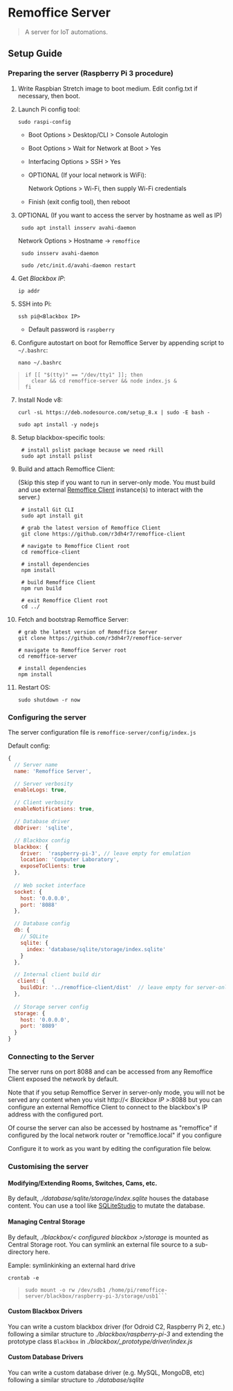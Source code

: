 # Remoffice Server

> A server for IoT automations.

## Setup Guide

### Preparing the server (Raspberry Pi 3 procedure)

 1. Write Raspbian Stretch image to boot medium. Edit config.txt if necessary, then boot.

 2. Launch Pi config tool:

        sudo raspi-config

    - Boot Options > Desktop/CLI > Console Autologin

    - Boot Options > Wait for Network at Boot > Yes

    - Interfacing Options > SSH > Yes

    - OPTIONAL (If your local network is WiFi):
      
      Network Options > Wi-Fi, then supply Wi-Fi credentials
          
    - Finish (exit config tool), then reboot

  3. OPTIONAL (If you want to access the server by hostname as well as IP)

          sudo apt install insserv avahi-daemon
    
      Network Options > Hostname -> ```remoffice```

          sudo insserv avahi-daemon

          sudo /etc/init.d/avahi-daemon restart

 4. Get *Blackbox IP*:

        ip addr

 5. SSH into Pi:

        ssh pi@<Blackbox IP>

    - Default password is ```raspberry```

 6. Configure autostart on boot for Remoffice Server by appending script to ```~/.bashrc```:
 
        nano ~/.bashrc

  >     if [[ "$(tty)" == "/dev/tty1" ]]; then
  >       clear && cd remoffice-server && node index.js &
  >     fi

 7. Install Node v8:
    
        curl -sL https://deb.nodesource.com/setup_8.x | sudo -E bash -
        
        sudo apt install -y nodejs

 8. Setup blackbox-specific tools:
     
         # install pslist package because we need rkill
         sudo apt install pslist
     
 9. Build and attach Remoffice Client:
     
     (Skip this step if you want to run in server-only mode. You must build and use external [Remoffice Client](https://github.com/r3dh4r7/remoffice-client) instance(s) to interact with the server.)
     
         # install Git CLI
         sudo apt install git

         # grab the latest version of Remoffice Client
         git clone https://github.com/r3dh4r7/remoffice-client

         # navigate to Remoffice Client root
         cd remoffice-client

         # install dependencies
         npm install

         # build Remoffice Client
         npm run build

         # exit Remoffice Client root
         cd ../

 10. Fetch and bootstrap Remoffice Server:
     
         # grab the latest version of Remoffice Server
         git clone https://github.com/r3dh4r7/remoffice-server

         # navigate to Remoffice Server root
         cd remoffice-server
         
         # install dependencies
         npm install

 11. Restart OS:
     
         sudo shutdown -r now


### Configuring the server

The server configuration file is ```remoffice-server/config/index.js```

Default config:

```javascript
{
  // Server name
  name: 'Remoffice Server',

  // Server verbosity
  enableLogs: true,

  // Client verbosity
  enableNotifications: true,

  // Database driver
  dbDriver: 'sqlite',

  // Blackbox config
  blackbox: {
    driver:  'raspberry-pi-3', // leave empty for emulation
    location: 'Computer Laboratory',
    exposeToClients: true
  },
  
  // Web socket interface
  socket: {
    host: '0.0.0.0',
    port: '8088'
  },

  // Database config
  db: {
    // SQLite
    sqlite: {
      index: 'database/sqlite/storage/index.sqlite'
    }
  },

  // Internal client build dir
   client: {
    buildDir: '../remoffice-client/dist'  // leave empty for server-only mode
  },
  
  // Storage server config
  storage: {
    host: '0.0.0.0',
    port: '8089'
  }
}
```


### Connecting to the Server

The server runs on port 8088 and can be accessed from any Remoffice Client exposed the network by default.

Note that if you setup Remoffice Server in server-only mode, you will not be served any content when you visit http://*< Blackbox IP >*:8088 but you can configure an external Remoffice Client to connect to the blackbox's IP address with the configured port.

Of course the server can also be accessed by hostname as "remoffice" if configured by the local network router or "remoffice.local" if you configure

Configure it to work as you want by editing the configuration file below.


### Customising the server

#### Modifying/Extending Rooms, Switches, Cams, etc.

By default, *./database/sqlite/storage/index.sqlite* houses the database content. You can use a tool like [SQLiteStudio](https://sqlitestudio.pl) to mutate the database.

#### Managing Central Storage

By default, *./blackbox/< configured blackbox >/storage* is mounted as Central Storage root. You can symlink an external file source to a sub-directory here.

Eample: symlinkinking an external hard drive

    crontab -e

>     sudo mount -o rw /dev/sdb1 /home/pi/remoffice-server/blackbox/raspberry-pi-3/storage/usb1```

#### Custom Blackbox Drivers
You can write a custom blackbox driver (for Odroid C2, Raspberry Pi 2, etc.) following a similar structure to *./blackbox/raspberry-pi-3* and extending the prototype class ```Blackbox``` in *./blackbox/_prototype/driver/index.js*

#### Custom Database Drivers
You can write a custom database driver (e.g. MySQL, MongoDB, etc) following a similar structure to *./database/sqlite*